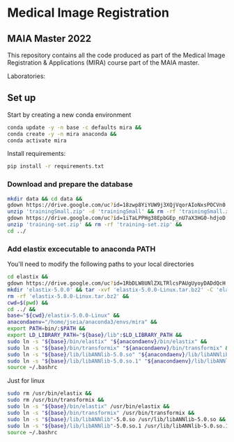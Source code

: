 # Medical Image Registration
## MAIA Master 2022


This repository contains all the code produced as part of the Medical Image Registration & Applications (MIRA) course part of the MAIA master.

Laboratories:


## Set up

Start by creating a new conda environment

```bash
conda update -y -n base -c defaults mira &&
conda create -y -n mira anaconda &&
conda activate mira
```

Install requirements:

```bash
pip install -r requirements.txt
```

### Download and prepare the database

```bash
mkdir data && cd data &&
gdown https://drive.google.com/uc?id=18zwp8YiYUW9j3XQjVqorAIoNxsPOCVn0 &&
unzip 'trainingSmall.zip' -d 'trainingSmall' && rm -rf 'trainingSmall.zip' &&
gdown https://drive.google.com/uc?id=1iTaLPPHg38EpbGEp_nU7aX3HG0-hdjoD &&
unzip 'training-set.zip' && rm -rf 'training-set.zip' &&
cd ../
```

### Add elastix excecutable to anaconda PATH

You'll need to modify the following paths to your local directories

```bash
cd elastix &&
gdown https://drive.google.com/uc?id=1RbDLW8UNlZXLTRlcsPAUgUyoyDADdQcH &&
mkdir 'elastix-5.0.0' && tar -xvf 'elastix-5.0.0-Linux.tar.bz2' -C 'elastix-5.0.0-Linux' &&
rm -rf 'elastix-5.0.0-Linux.tar.bz2' &&
cwd=$(pwd) &&
cd ../ &&
base="${cwd}/elastix-5.0.0-Linux" &&
anacondaenv="/home/jseia/anaconda3/envs/mira" &&
export PATH=bin/:$PATH &&
export LD_LIBRARY_PATH="${base}/lib":$LD_LIBRARY_PATH &&
sudo ln -s "${base}/bin/elastix" "${anacondaenv}/bin/elastix" &&
sudo ln -s "${base}/bin/transformix" "${anacondaenv}/bin/transformix" &&
sudo ln -s "${base}/lib/libANNlib-5.0.so" "${anacondaenv}/lib/libANNlib-5.0.so" &&
sudo ln -s "${base}/lib/libANNlib-5.0.so.1" "${anacondaenv}/lib/libANNlib-5.0.so.1" &&
source ~/.bashrc
```

Just for linux
``` bash
sudo rm /usr/bin/elastix &&
sudo rm /usr/bin/transformix &&
sudo ln -s "${base}/bin/elastix" /usr/bin/elastix &&
sudo ln -s "${base}/bin/transformix" /usr/bin/transformix &&
sudo ln -s "${base}/lib/libANNlib"-5.0.so /usr/lib/libANNlib-5.0.so &&
sudo ln -s "${base}/lib/libANNlib"-5.0.so.1 /usr/lib/libANNlib-5.0.so.1 &&
source ~/.bashrc
```


<!-- #### Suggestions for contributers

- numpy docstring format
- flake8 lintern
- useful VSCode extensions:
  - autoDocstring
  - Python Docstring Generator
  - GitLens -->
